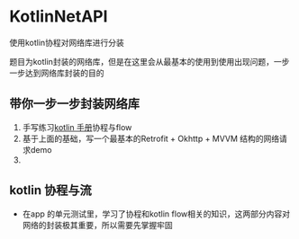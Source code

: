 # KotlinNetAPI
使用kotlin协程对网络库进行分装

题目为kotlin封装的网络库，但是在这里会从最基本的使用到使用出现问题，一步一步达到网络库封装的目的

## 带你一步一步封装网络库
1. 手写练习[kotlin 手册](https://www.kotlincn.net/docs/reference/coroutines/coroutines-guide.html)协程与flow
2. 基于上面的基础，写一个最基本的Retrofit + Okhttp + MVVM 结构的网络请求demo
3. 

## kotlin 协程与流
* 在app 的单元测试里，学习了协程和kotlin flow相关的知识，这两部分内容对网络的封装极其重要，所以需要先掌握牢固

